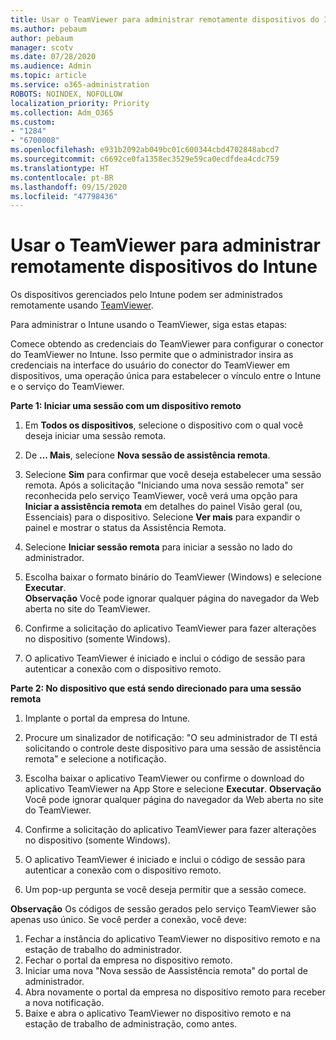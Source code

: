 ```yaml
---
title: Usar o TeamViewer para administrar remotamente dispositivos do Intune
ms.author: pebaum
author: pebaum
manager: scotv
ms.date: 07/28/2020
ms.audience: Admin
ms.topic: article
ms.service: o365-administration
ROBOTS: NOINDEX, NOFOLLOW
localization_priority: Priority
ms.collection: Adm_O365
ms.custom:
- "1284"
- "6700008"
ms.openlocfilehash: e931b2092ab049bc01c600344cbd4702848abcd7
ms.sourcegitcommit: c6692ce0fa1358ec3529e59ca0ecdfdea4cdc759
ms.translationtype: HT
ms.contentlocale: pt-BR
ms.lasthandoff: 09/15/2020
ms.locfileid: "47798436"
---
```

# <a name="use-teamviewer-to-remotely-administer-intune-devices"></a>Usar o TeamViewer para administrar remotamente dispositivos do Intune

Os dispositivos gerenciados pelo Intune podem ser administrados remotamente usando [TeamViewer](https://www.teamviewer.com/).

Para administrar o Intune usando o TeamViewer, siga estas etapas: 

Comece obtendo as credenciais do TeamViewer para configurar o conector do TeamViewer no Intune. Isso permite que o administrador insira as credenciais na interface do usuário do conector do TeamViewer em dispositivos, uma operação única para estabelecer o vínculo entre o Intune e o serviço do TeamViewer.

**Parte 1: Iniciar uma sessão com um dispositivo remoto**

1. Em **Todos os dispositivos**, selecione o dispositivo com o qual você deseja iniciar uma sessão remota.
2. De **... Mais**, selecione **Nova sessão de assistência remota**.
3. Selecione **Sim** para confirmar que você deseja estabelecer uma sessão remota.
    Após a solicitação "Iniciando uma nova sessão remota" ser reconhecida pelo serviço TeamViewer, você verá uma opção para **Iniciar a assistência remota** em detalhes do painel Visão geral (ou, Essenciais) para o dispositivo. Selecione **Ver mais** para expandir o painel e mostrar o status da Assistência Remota.
4. Selecione **Iniciar sessão remota** para iniciar a sessão no lado do administrador.
5. Escolha baixar o formato binário do TeamViewer (Windows) e selecione **Executar**.<br/>
    **Observação** Você pode ignorar qualquer página do navegador da Web aberta no site do TeamViewer.

6. Confirme a solicitação do aplicativo TeamViewer para fazer alterações no dispositivo (somente Windows).
7. O aplicativo TeamViewer é iniciado e inclui o código de sessão para autenticar a conexão com o dispositivo remoto.

**Parte 2: No dispositivo que está sendo direcionado para uma sessão remota**

1. Implante o portal da empresa do Intune.
2. Procure um sinalizador de notificação: "O seu administrador de TI está solicitando o controle deste dispositivo para uma sessão de assistência remota" e selecione a notificação.
3. Escolha baixar o aplicativo TeamViewer ou confirme o download do aplicativo TeamViewer na App Store e selecione **Executar**.
    **Observação** Você pode ignorar qualquer página do navegador da Web aberta no site do TeamViewer.

4. Confirme a solicitação do aplicativo TeamViewer para fazer alterações no dispositivo (somente Windows).
5. O aplicativo TeamViewer é iniciado e inclui o código de sessão para autenticar a conexão com o dispositivo remoto.
6. Um pop-up pergunta se você deseja permitir que a sessão comece.

**Observação** Os códigos de sessão gerados pelo serviço TeamViewer são apenas uso único. Se você perder a conexão, você deve:

1. Fechar a instância do aplicativo TeamViewer no dispositivo remoto e na estação de trabalho do administrador.
2. Fechar o portal da empresa no dispositivo remoto.
3. Iniciar uma nova "Nova sessão de Aassistência remota" do portal de administrador.
4. Abra novamente o portal da empresa no dispositivo remoto para receber a nova notificação.
5. Baixe e abra o aplicativo TeamViewer no dispositivo remoto e na estação de trabalho de administração, como antes.